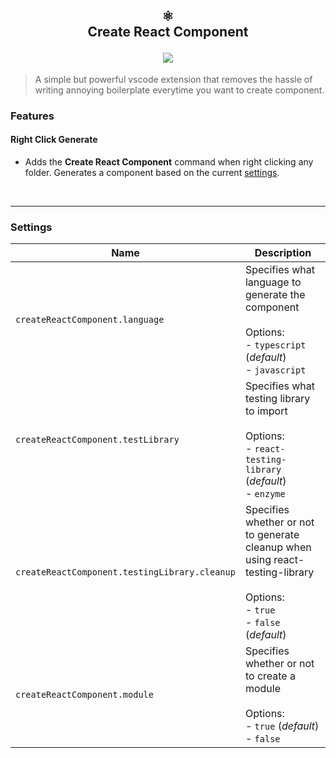 <h2 align="center">
  ⚛️<br>
  <b>Create React Component</b><br>
  <p></p>
  <img src="https://github.com/yeet-bix/create-react-component-vscode/blob/master/images/demo.gif">
</h2>

> A simple but powerful vscode extension that removes the hassle of writing annoying boilerplate everytime you want to create component.

### Features

#### Right Click Generate

-   Adds the **Create React Component** command when right clicking any folder. Generates a component based on the current [settings](https://github.com/eamodio/vscode-gitlens/blob/master/CHANGELOG.md 'Open Release Notes').

<br>

---

### Settings

| Name                                          | Description                                                                                                                              |
| --------------------------------------------- | ---------------------------------------------------------------------------------------------------------------------------------------- |
| `createReactComponent.language`               | Specifies what language to generate the component <br><br> Options: <br> - `typescript` (_default_) <br> - `javascript`                  |
| `createReactComponent.testLibrary`            | Specifies what testing library to import <br><br> Options: <br> - `react-testing-library` (_default_) <br> - `enzyme`                    |
| `createReactComponent.testingLibrary.cleanup` | Specifies whether or not to generate cleanup when using react-testing-library <br><br> Options: <br> - `true` <br> - `false` (_default_) |
| `createReactComponent.module`                 | Specifies whether or not to create a module <br><br> Options: <br> - `true` (_default_) <br> - `false`                                   |
